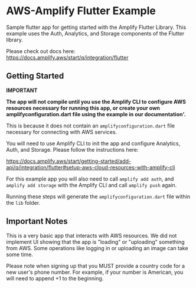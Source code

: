 # AWS-Amplify Flutter Example

Sample flutter app for getting started with the Amplify Flutter Library.  This example uses the Auth, Analytics, and Storage components of the Flutter library. 

Please check out docs here:
https://docs.amplify.aws/start/q/integration/flutter

## Getting Started

**IMPORTANT** 

**The app will not compile until you use the Amplify CLI to configure AWS resources necessary for running this app, or create your own amplifyconfiguration.dart file using the example in our documentation'.** 

This is because it does not contain an `amplifyconfiguration.dart` file necessary for connecting with AWS services.

You will need to use Amplify CLI to init the app and configure Analytics, Auth, and Storage. Please follow the instructions here: 

https://docs.amplify.aws/start/getting-started/add-api/q/integration/flutter#setup-aws-cloud-resources-with-amplify-cli

For this example app you will also need to call `amplify add auth`, and `amplify add storage` with the Amplify CLI and call `amplify push` again.  

Running these steps will generate the `amplifyconfiguration.dart` file within the `lib` folder. 

## Important Notes 

This is a very basic app that interacts with AWS resources. We did not implement UI showing that the app is "loading" or "uploading" something from AWS. Some operations like logging in or uploading an image can take some time.

Please note when signing up that you MUST provide a country code for a new user's phone number.  For example, if your number is American, you will need to append +1 to the beginning.



